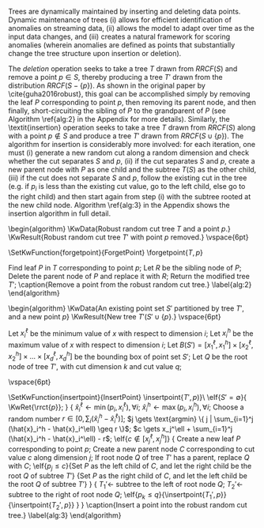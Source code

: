 Trees are dynamically maintained by inserting and deleting data points. Dynamic
maintenance of trees (i) allows for efficient identification of anomalies on
streaming data, (ii) allows the model to adapt over time as the input data
changes, and (iii) creates a natural framework for scoring anomalies (wherein
anomalies are defined as points that substantially change the tree structure
upon insertion or deletion).

The *deletion* operation seeks to take a tree $T$ drawn from $RRCF(S)$
and remove a point $p \in S$, thereby producing a tree $T'$ drawn from the
distribution $RRCF(S - \{p\})$. As shown in the original paper by
\cite{guha2016robust}, this goal can be accomplished simply by removing the leaf
$P$ corresponding to point $p$, then removing its parent node, and then finally,
short-circuiting the sibling of $P$ to the grandparent of $P$ (see Algorithm
\ref{alg:2} in the Appendix for more details). Similarly, the \textit{insertion}
operation seeks to take a tree $T$ drawn from $RRCF(S)$ along with a point $p
\not \in S$ and produce a tree $T'$ drawn from $RRCF(S \cup \{p\})$. The
algorithm for insertion is considerably more involved: for each iteration, one
must (i) generate a new random cut along a random dimension and check whether
the cut separates $S$ and $p$, (ii) if the cut separates $S$ and $p$, create a
new parent node with $P$ as one child and the subtree $T(S)$ as the other child,
(iii) if the cut does not separate $S$ and $p$, follow the existing cut in the
tree (e.g. if $p_i$ is less than the existing cut value, go to the left child,
else go to the right child) and then start again from step (i) with the subtree
rooted at the new child node. Algorithm \ref{alg:3} in the Appendix shows the
insertion algorithm in full detail.

\begin{algorithm}
 \KwData{Robust random cut tree $T$ and a point $p$.}
 \KwResult{Robust random cut tree $T'$ with point $p$ removed.}
 \vspace{6pt}
 
 \SetKwFunction{forgetpoint}{ForgetPoint}
 \forgetpoint{$T, p$}

 Find leaf $P$ in $T$ corresponding to point $p$\;
 Let $R$ be the sibling node of $P$\;
 Delete the parent node of $P$ and replace it with $R$\;
 Return the modified tree $T'$\;
 \caption{Remove a point from the robust random cut tree.}
 \label{alg:2}
\end{algorithm}


\begin{algorithm}
 \KwData{An existing point set $S'$ partitioned by tree $T'$, and a new point $p$}
 \KwResult{New tree $T'(S' \cup \{p\}$.}
 \vspace{6pt}
 
 Let $x_i^\ell$ be the minimum value of $x$ with respect to dimension $i$\;
 Let $x_i^h$ be the maximum value of $x$ with respect to dimension $i$\;
 Let $B(S') = [x_1^\ell, x_1^h] \times [x_2^\ell, x_2^h] \times \dots \times [x_d^\ell, x_d^h]$ be the bounding box of point set $S'$\;
 Let $Q$ be the root node of tree $T'$, with cut dimension $k$ and cut value $q$\;

 \vspace{6pt}

 \SetKwFunction{insertpoint}{InsertPoint}
 \insertpoint{$T', p$)}\\
 \eIf{$S' = \emptyset$}{
   \KwRet{\rrct{$p$}}\;
   }
   {
   $\hat{x}_i^\ell \gets \min(p_i, x_i^\ell), \forall i$\;
   $\hat{x}_i^h \gets \max(p_i, x_i^h), \forall i$\;
   Choose a random number $r \in [0, \sum_{i} (\hat{x}_i^h - \hat{x}_i^\ell)]$\;
   $j \gets \text{argmin} \{ j | \sum_{i=1}^j (\hat{x}_i^h - \hat{x}_i^\ell) \geq r \}$\;
   $c \gets x_j^\ell + \sum_{i=1}^j (\hat{x}_i^h - \hat{x}_i^\ell) - r$\;
   \eIf{$c \not\in [x_j^\ell, x_j^h]$}
   {
    Create a new leaf $P$ corresponding to point $p$\;
    Create a new parent node $C$ corresponding to cut value $c$ along dimension $j$\;
    If root node $Q$ of tree $T'$ has a parent, replace $Q$ with $C$\;
    \eIf{$p_j \leq c$}{Set $P$ as the left child of $C$, and let the right child be the root $Q$ of subtree $T'$}
    {Set $P$ as the right child of $C$, and let the left child be the root $Q$ of subtree $T'$}
   }
   {
   $T_1' \gets$ subtree to the left of root node $Q$\;
   $T_2' \gets$ subtree to the right of root node $Q$\;
   \eIf{$p_k \leq q$}{\insertpoint{$T_1', p$}}{\insertpoint{$T_2', p$}}
   }
   }
 \caption{Insert a point into the robust random cut tree.}
\label{alg:3}
\end{algorithm}
